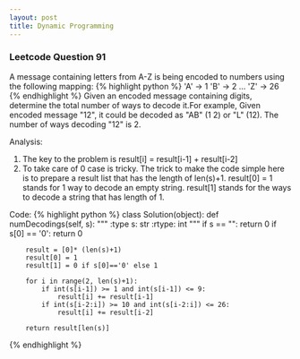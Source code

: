 ```yaml
---
layout: post
title: Dynamic Programming
---
```

### Leetcode Question 91
A message containing letters from A-Z is being encoded to numbers using the following mapping:
{% highlight python %}
	'A' -> 1
	'B' -> 2
	...
	'Z' -> 26
{% endhighlight %}
Given an encoded message containing digits, determine the total number of ways to decode it.For example, Given encoded message "12", it could be decoded as "AB" (1 2) or "L" (12). The number of ways decoding "12" is 2.

Analysis:

1.  The key to the problem is result[i] = result[i-1] + result[i-2]
2.  To take care of 0 case is tricky. The trick to make the code simple here is to prepare a result list that has the length of len(s)+1. result[0] = 1 stands for 1 way to decode an empty string. result[1] stands for the ways to decode a string that has length of 1.

Code:
{% highlight python %}
class Solution(object):
    def numDecodings(self, s):
        """
        :type s: str
        :rtype: int
        """
        if s == "":
            return 0
        if s[0] == '0':
            return 0
        
        result = [0]* (len(s)+1)
        result[0] = 1
        result[1] = 0 if s[0]=='0' else 1
        
        for i in range(2, len(s)+1):
            if int(s[i-1]) >= 1 and int(s[i-1]) <= 9:
                result[i] += result[i-1]
            if int(s[i-2:i]) >= 10 and int(s[i-2:i]) <= 26:
                result[i] += result[i-2]
        
        return result[len(s)]
{% endhighlight %}